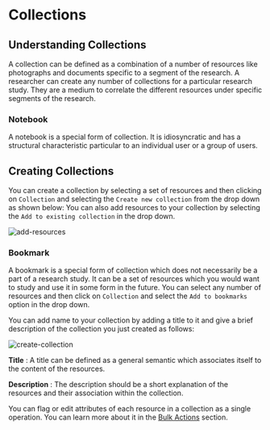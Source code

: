 Collections 
===========

Understanding Collections 
------------------------- 
A collection can be defined as a combination of a number of resources like
photographs and documents specific to a segment of the research. A researcher
can create any number of collections for a particular research study. They are
a medium to correlate the different resources under specific segments of the
research.

### Notebook 
A notebook is a special form of collection. It is idiosyncratic and has a
structural characteristic particular to an individual user or a group of users.

Creating Collections 
-------------------- 
You can create a collection by selecting a set of resources and then clicking on `Collection` and selecting the `Create new collection` from the drop down as shown below: You
can also add resources to your collection by selecting the `Add to existing
collection` in the drop down.

![add-resources](../img/docs/add-resources.png)

### Bookmark 
A bookmark is a special form of collection which does not necessarily be a part
of a research study. It can be a set of resources which you would want to study
and use it in some form in the future. You can select any number of resources
and then click on `Collection` and select the `Add to bookmarks` option in the drop down.


You can add name to your collection by adding a title to it and give a brief
description of the collection you just created as follows:

![create-collection](../img/docs/create-collection.png)

**Title** : A title can be defined as a general semantic which associates itself to the content of the resources.

**Description** : The description should be a short explanation of the resources and their association within the collection.

You can flag or edit attributes of each resource in a collection as a single
operation. You can learn more about it in the [Bulk Actions](bulk-actions)
section.
